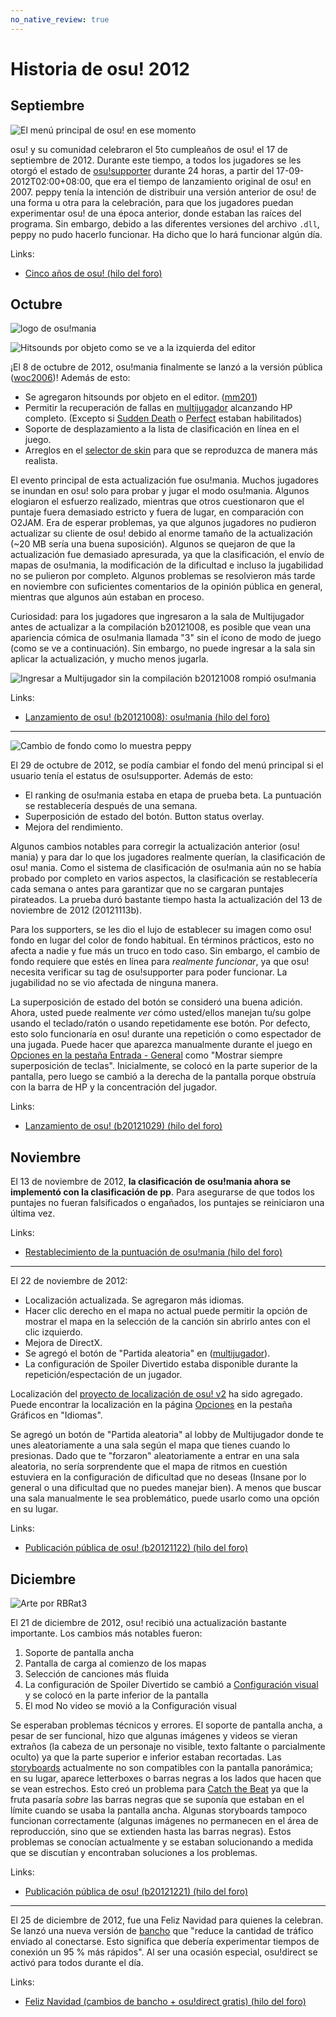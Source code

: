 ```yaml
---
no_native_review: true
---
```


# Historia de osu! 2012

## Septiembre

![](img/2012-09_01.jpg "El menú principal de osu! en ese momento")

osu! y su comunidad celebraron el 5to cumpleaños de osu! el 17 de septiembre de 2012. Durante este tiempo, a todos los jugadores se les otorgó el estado de [osu!supporter](/wiki/osu!supporter) durante 24 horas, a partir del 17-09-2012T02:00+08:00, que era el tiempo de lanzamiento original de osu! en 2007. peppy tenía la intención de distribuir una versión anterior de osu! de una forma u otra para la celebración, para que los jugadores puedan experimentar osu! de una época anterior, donde estaban las raíces del programa. Sin embargo, debido a las diferentes versiones del archivo `.dll`, peppy no pudo hacerlo funcionar. Ha dicho que lo hará funcionar algún día.

Links:

- [Cinco años de osu! (hilo del foro)](https://osu.ppy.sh/community/forums/topics/98349)

## Octubre

![](img/2012-10_01.jpg "logo de osu!mania")

![](img/2012-10_02.jpg "Hitsounds por objeto como se ve a la izquierda del editor")

¡El 8 de octubre de 2012, osu!mania finalmente se lanzó a la versión pública ([woc2006](https://osu.ppy.sh/users/1105845))! Además de esto:

- Se agregaron hitsounds por objeto en el editor. ([mm201](https://osu.ppy.sh/users/30655))
- Permitir la recuperación de fallas en [multijugador](/wiki/Client/Interface/Multiplayer) alcanzando HP completo. (Excepto si [Sudden Death](/wiki/Gameplay/Game_modifier/Sudden_Death) o [Perfect](/wiki/Gameplay/Game_modifier/Perfect) estaban habilitados)
- Soporte de desplazamiento a la lista de clasificación en línea en el juego.
- Arreglos en el [selector de skin](/wiki/Client/Options#skin) para que se reproduzca de manera más realista.

El evento principal de esta actualización fue osu!mania. Muchos jugadores se inundan en osu! solo para probar y jugar el modo osu!mania. Algunos elogiaron el esfuerzo realizado, mientras que otros cuestionaron que el puntaje fuera demasiado estricto y fuera de lugar, en comparación con O2JAM. Era de esperar problemas, ya que algunos jugadores no pudieron actualizar su cliente de osu! debido al enorme tamaño de la actualización (~20 MB sería una buena suposición). Algunos se quejaron de que la actualización fue demasiado apresurada, ya que la clasificación, el envío de mapas de osu!mania, la modificación de la dificultad e incluso la jugabilidad no se pulieron por completo. Algunos problemas se resolvieron más tarde en noviembre con suficientes comentarios de la opinión pública en general, mientras que algunos aún estaban en proceso.

Curiosidad: para los jugadores que ingresaron a la sala de Multijugador antes de actualizar a la compilación b20121008, es posible que vean una apariencia cómica de osu!mania llamada "3" sin el ícono de modo de juego (como se ve a continuación). Sin embargo, no puede ingresar a la sala sin aplicar la actualización, y mucho menos jugarla.

![](img/2012-10_03.jpg "Ingresar a Multijugador sin la compilación b20121008 rompió osu!mania")

Links:

- [Lanzamiento de osu! (b20121008): osu!mania (hilo del foro)](https://osu.ppy.sh/community/forums/posts/1825880)

---

![](img/2012-10_04.jpg "Cambio de fondo como lo muestra peppy")

El 29 de octubre de 2012, se podía cambiar el fondo del menú principal si el usuario tenía el estatus de osu!supporter. Además de esto:

- El ranking de osu!mania estaba en etapa de prueba beta. La puntuación se restablecería después de una semana.
- Superposición de estado del botón. Button status overlay.
- Mejora del rendimiento.

Algunos cambios notables para corregir la actualización anterior (osu! mania) y para dar lo que los jugadores realmente querían, la clasificación de osu! mania. Como el sistema de clasificación de osu!mania aún no se había probado por completo en varios aspectos, la clasificación se restablecería cada semana o antes para garantizar que no se cargaran puntajes pirateados. La prueba duró bastante tiempo hasta la actualización del 13 de noviembre de 2012 (20121113b).

Para los supporters, se les dio el lujo de establecer su imagen como osu! fondo en lugar del color de fondo habitual. En términos prácticos, esto no afecta a nadie y fue más un truco en todo caso. Sin embargo, el cambio de fondo requiere que estés en línea para *realmente funcionar*, ya que osu! necesita verificar su tag de osu!supporter para poder funcionar. La jugabilidad no se vio afectada de ninguna manera.

La superposición de estado del botón se consideró una buena adición. Ahora, usted puede realmente *ver* cómo usted/ellos manejan tu/su golpe usando el teclado/ratón o usando repetidamente ese botón. Por defecto, esto solo funcionaría en osu! durante una repetición o como espectador de una jugada. Puede hacer que aparezca manualmente durante el juego en [Opciones en la pestaña Entrada - General](/wiki/Client/Options#general.1) como "Mostrar siempre superposición de teclas". Inicialmente, se colocó en la parte superior de la pantalla, pero luego se cambió a la derecha de la pantalla porque obstruía con la barra de HP y la concentración del jugador.

Links:

- [Lanzamiento de osu! (b20121029) (hilo del foro)](https://osu.ppy.sh/community/forums/topics/103427)

## Noviembre

El 13 de noviembre de 2012, **la clasificación de osu!mania ahora se implementó con la clasificación de pp**. Para asegurarse de que todos los puntajes no fueran falsificados o engañados, los puntajes se reiniciaron una última vez.

Links:

- [Restablecimiento de la puntuación de osu!mania (hilo del foro)](https://osu.ppy.sh/community/forums/topics/105564)

---

El 22 de noviembre de 2012:

- Localización actualizada. Se agregaron más idiomas.
- Hacer clic derecho en el mapa no actual puede permitir la opción de mostrar el mapa en la selección de la canción sin abrirlo antes con el clic izquierdo.
- Mejora de DirectX.
- Se agregó el botón de "Partida aleatoria" en ([multijugador](/wiki/Client/Interface/Multiplayer)).
- La configuración de Spoiler Divertido estaba disponible durante la repetición/espectación de un jugador.

Localización del [proyecto de localización de osu! v2](https://osu.ppy.sh/community/forums/topics/104342) ha sido agregado. Puede encontrar la localización en la página [Opciones](/wiki/Client/Options) en la pestaña Gráficos en "Idiomas".

Se agregó un botón de "Partida aleatoria" al lobby de Multijugador donde te unes aleatoriamente a una sala según el mapa que tienes cuando lo presionas. Dado que te "forzaron" aleatoriamente a entrar en una sala aleatoria, no sería sorprendente que el mapa de ritmos en cuestión estuviera en la configuración de dificultad que no deseas (Insane por lo general o una dificultad que no puedes manejar bien). A menos que buscar una sala manualmente le sea problemático, puede usarlo como una opción en su lugar.

Links:

- [Publicación pública de osu! (b20121122) (hilo del foro)](https://osu.ppy.sh/community/forums/topics/106677)

## Diciembre

![](img/2012-12_01.png "Arte por RBRat3")

El 21 de diciembre de 2012, osu! recibió una actualización bastante importante. Los cambios más notables fueron:

1. Soporte de pantalla ancha
2. Pantalla de carga al comienzo de los mapas
3. Selección de canciones más fluida
4. La configuración de Spoiler Divertido se cambió a [Configuración visual](/wiki/Client/Interface/Visual_settings) y se colocó en la parte inferior de la pantalla
5. El mod No video se movió a la Configuración visual

Se esperaban problemas técnicos y errores. El soporte de pantalla ancha, a pesar de ser funcional, hizo que algunas imágenes y videos se vieran extraños (la cabeza de un personaje no visible, texto faltante o parcialmente oculto) ya que la parte superior e inferior estaban recortadas. Las [storyboards](/wiki/Storyboard) actualmente no son compatibles con la pantalla panorámica; en su lugar, aparece letterboxes o barras negras a los lados que hacen que se vean estrechos. Esto creó un problema para [Catch the Beat](/wiki/Game_mode/osu!catch) ya que la fruta pasaría *sobre* las barras negras que se suponía que estaban en el límite cuando se usaba la pantalla ancha. Algunas storyboards tampoco funcionan correctamente (algunas imágenes no permanecen en el área de reproducción, sino que se extienden hasta las barras negras). Estos problemas se conocían actualmente y se estaban solucionando a medida que se discutían y encontraban soluciones a los problemas.

Links:

- [Publicación pública de osu! (b20121221) (hilo del foro)](https://osu.ppy.sh/community/forums/topics/110459)

---

El 25 de diciembre de 2012, fue una Feliz Navidad para quienes la celebran. Se lanzó una nueva versión de [bancho](/wiki/Bancho_(server)) que "reduce la cantidad de tráfico enviado al conectarse. Esto significa que debería experimentar tiempos de conexión un 95 % más rápidos". Al ser una ocasión especial, osu!direct se activó para todos durante el día.

Links:

- [Feliz Navidad (cambios de bancho + osu!direct gratis) (hilo del foro)](https://osu.ppy.sh/community/forums/posts/2005499)
